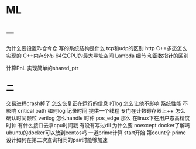 # ML
## 一
为什么要设置昨仓今仓
写的系统结构是什么
tcp和udp的区别
http
C++多态怎么实现的
C++内存分布
64位CPU的最大寻址空间
Lambda 细节 和函数指针的区别

计算PnL
实现简单的shared_ptr

## 二
交易进程crash掉了 怎么恢复正在运行的信息
打log 怎么让他不影响 系统性能
不影响 critical path 如何log 记录时间
提供一个线程 专门在计数寄存器上++ 怎么确认时间颗粒
verilog 怎么handle 时钟 pos_edge 那么 在linux下在用户态高精度时钟 有什么接口去拿cpu时间戳
有没有写过dll
为什么要 noexcept
docker了解吗 ubuntu的docker可以放到centos吗
一道prime计算 start开始 第count个 prime 设计如何在第二次查询相同的pair时能够加速
